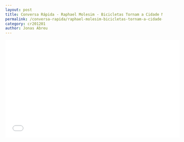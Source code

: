 ```yaml
---
layout: post
title: Conversa Rápida - Raphael Molesim - Bicicletas Tornam a Cidade Mais Humana
permalink: /conversa-rapida/raphael-molesim-bicicletas-tornam-a-cidade-mais-humana
category: cr201201
author: Jonas Abreu
---
```


<iframe width="560" height="315" src="//www.youtube.com/embed/IICpwCBjVeA" frameborder="0" allowfullscreen></iframe>
